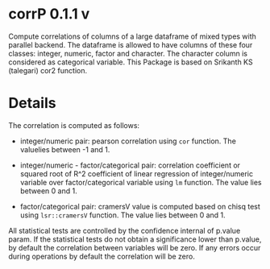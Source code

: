 # corrP 0.1.1 v
Compute correlations of columns of a large dataframe of mixed types with parallel backend. 
The dataframe is allowed to have columns of these four classes: integer, numeric, factor and character. 
The character column is considered as categorical variable. This Package is based on Srikanth KS (talegari) cor2 function.

# Details

The correlation is computed as follows:

* integer/numeric pair: pearson correlation using `cor` function. The valuelies between -1 and 1.

* integer/numeric - factor/categorical pair: correlation coefficient or
squared root of R^2 coefficient of linear regression of integer/numeric
variable over factor/categorical variable using `lm` function. The value
lies between 0 and 1.

* factor/categorical pair: cramersV value is computed based on chisq test using `lsr::cramersV` function. The value lies between 0 and 1.

All statistical tests are controlled by the confidence internal of p.value param.
If the statistical tests do not obtain a significance lower
than p.value, by default the correlation between variables will be zero.
If any errors occur during operations by default the correlation will be zero.
